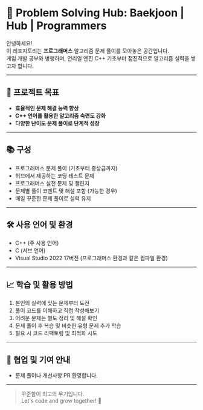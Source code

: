 # 🧠 Problem Solving Hub: Baekjoon | Hub | Programmers

안녕하세요!  
이 레포지토리는 **프로그래머스** 알고리즘 문제 풀이를 모아놓은 공간입니다.  
게임 개발 공부와 병행하며, 언리얼 엔진 C++ 기초부터 점진적으로 알고리즘 실력을 쌓고자 합니다.

---

## 🚀 프로젝트 목표

- **효율적인 문제 해결 능력 향상**  
- **C++ 언어를 활용한 알고리즘 숙련도 강화**  
- **다양한 난이도 문제 풀이로 단계적 성장**  

---

## 📚 구성

- 프로그래머스 문제 풀이 (기초부터 중상급까지)  
- 허브에서 제공하는 코딩 테스트 문제  
- 프로그래머스 실전 문제 및 챌린지  
- 문제별 풀이 코멘트 및 해설 포함 (가능한 경우)  
- 매일 꾸준한 문제 풀이로 실력 유지  

---

## 🛠 사용 언어 및 환경

- C++ (주 사용 언어)
- C (서브 언어)
- Visual Studio 2022 17버전 (프로그래머스 환경과 같은 컴파일 환경)  

---

## 📈 학습 및 활용 방법

1. 본인의 실력에 맞는 문제부터 도전  
2. 풀이 코드를 이해하고 직접 작성해보기  
3. 어려운 문제는 별도 정리 및 해설 확인  
4. 문제 풀이 후 복습 및 비슷한 유형 문제 추가 학습  
5. 필요 시 코드 리팩토링 및 최적화 시도  

---

## 🤝 협업 및 기여 안내

- 문제 풀이나 개선사항 PR 환영합니다.  

---

> 꾸준함이 최고의 무기입니다.  
> Let's code and grow together! 🚀

